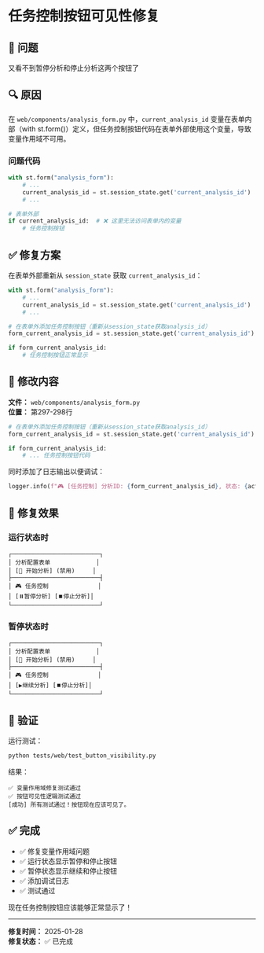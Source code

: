 # 任务控制按钮可见性修复

## 🐛 问题
又看不到暂停分析和停止分析这两个按钮了

## 🔍 原因
在 `web/components/analysis_form.py` 中，`current_analysis_id` 变量在表单内部（with st.form()）定义，但任务控制按钮代码在表单外部使用这个变量，导致变量作用域不可用。

### 问题代码
```python
with st.form("analysis_form"):
    # ...
    current_analysis_id = st.session_state.get('current_analysis_id')  # 表单内部
    # ...

# 表单外部
if current_analysis_id:  # ❌ 这里无法访问表单内的变量
    # 任务控制按钮
```

## ✅ 修复方案

在表单外部重新从 `session_state` 获取 `current_analysis_id`：

```python
with st.form("analysis_form"):
    # ...
    current_analysis_id = st.session_state.get('current_analysis_id')
    # ...

# 在表单外添加任务控制按钮（重新从session_state获取analysis_id）
form_current_analysis_id = st.session_state.get('current_analysis_id')  # ✅ 重新获取

if form_current_analysis_id:
    # 任务控制按钮正常显示
```

## 📝 修改内容

**文件：** `web/components/analysis_form.py`  
**位置：** 第297-298行

```python
# 在表单外添加任务控制按钮（重新从session_state获取analysis_id）
form_current_analysis_id = st.session_state.get('current_analysis_id')

if form_current_analysis_id:
    # ... 任务控制按钮代码
```

同时添加了日志输出以便调试：
```python
logger.info(f"🎮 [任务控制] 分析ID: {form_current_analysis_id}, 状态: {actual_status}")
```

## 🎯 修复效果

### 运行状态时
```
┌─────────────────────────┐
│ 分析配置表单             │
│ [🚀 开始分析] (禁用)     │
├─────────────────────────┤
│ 🎮 任务控制              │
│ [⏸️暂停分析] [⏹️停止分析]│
└─────────────────────────┘
```

### 暂停状态时
```
┌─────────────────────────┐
│ 分析配置表单             │
│ [🚀 开始分析] (禁用)     │
├─────────────────────────┤
│ 🎮 任务控制              │
│ [▶️继续分析] [⏹️停止分析]│
└─────────────────────────┘
```

## 🧪 验证

运行测试：
```bash
python tests/web/test_button_visibility.py
```

结果：
```
✅ 变量作用域修复测试通过
✅ 按钮可见性逻辑测试通过
[成功] 所有测试通过！按钮现在应该可见了。
```

## ✅ 完成

- ✅ 修复变量作用域问题
- ✅ 运行状态显示暂停和停止按钮
- ✅ 暂停状态显示继续和停止按钮
- ✅ 添加调试日志
- ✅ 测试通过

现在任务控制按钮应该能够正常显示了！

---

**修复时间：** 2025-01-28  
**修复状态：** ✅ 已完成

